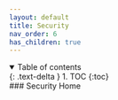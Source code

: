 ```yaml
---
layout: default
title: Security
nav_order: 6
has_children: true
---
```

<details open markdown="block">
  <summary>
    Table of contents
  </summary>
  {: .text-delta }
1. TOC
{:toc}
</details>
### Security Home